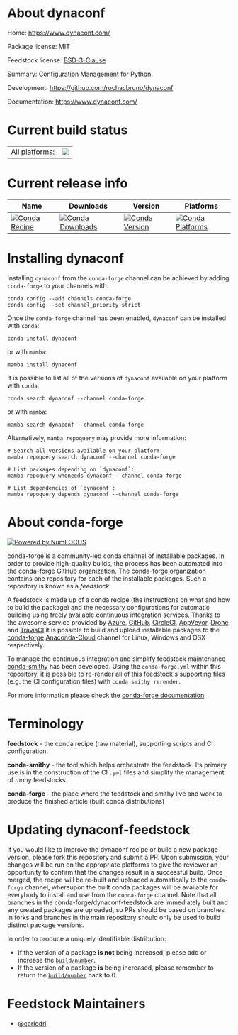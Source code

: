 About dynaconf
==============

Home: https://www.dynaconf.com/

Package license: MIT

Feedstock license: [BSD-3-Clause](https://github.com/conda-forge/dynaconf-feedstock/blob/main/LICENSE.txt)

Summary: Configuration Management for Python.

Development: https://github.com/rochacbruno/dynaconf

Documentation: https://www.dynaconf.com/

Current build status
====================


<table><tr><td>All platforms:</td>
    <td>
      <a href="https://dev.azure.com/conda-forge/feedstock-builds/_build/latest?definitionId=11021&branchName=main">
        <img src="https://dev.azure.com/conda-forge/feedstock-builds/_apis/build/status/dynaconf-feedstock?branchName=main">
      </a>
    </td>
  </tr>
</table>

Current release info
====================

| Name | Downloads | Version | Platforms |
| --- | --- | --- | --- |
| [![Conda Recipe](https://img.shields.io/badge/recipe-dynaconf-green.svg)](https://anaconda.org/conda-forge/dynaconf) | [![Conda Downloads](https://img.shields.io/conda/dn/conda-forge/dynaconf.svg)](https://anaconda.org/conda-forge/dynaconf) | [![Conda Version](https://img.shields.io/conda/vn/conda-forge/dynaconf.svg)](https://anaconda.org/conda-forge/dynaconf) | [![Conda Platforms](https://img.shields.io/conda/pn/conda-forge/dynaconf.svg)](https://anaconda.org/conda-forge/dynaconf) |

Installing dynaconf
===================

Installing `dynaconf` from the `conda-forge` channel can be achieved by adding `conda-forge` to your channels with:

```
conda config --add channels conda-forge
conda config --set channel_priority strict
```

Once the `conda-forge` channel has been enabled, `dynaconf` can be installed with `conda`:

```
conda install dynaconf
```

or with `mamba`:

```
mamba install dynaconf
```

It is possible to list all of the versions of `dynaconf` available on your platform with `conda`:

```
conda search dynaconf --channel conda-forge
```

or with `mamba`:

```
mamba search dynaconf --channel conda-forge
```

Alternatively, `mamba repoquery` may provide more information:

```
# Search all versions available on your platform:
mamba repoquery search dynaconf --channel conda-forge

# List packages depending on `dynaconf`:
mamba repoquery whoneeds dynaconf --channel conda-forge

# List dependencies of `dynaconf`:
mamba repoquery depends dynaconf --channel conda-forge
```


About conda-forge
=================

[![Powered by
NumFOCUS](https://img.shields.io/badge/powered%20by-NumFOCUS-orange.svg?style=flat&colorA=E1523D&colorB=007D8A)](https://numfocus.org)

conda-forge is a community-led conda channel of installable packages.
In order to provide high-quality builds, the process has been automated into the
conda-forge GitHub organization. The conda-forge organization contains one repository
for each of the installable packages. Such a repository is known as a *feedstock*.

A feedstock is made up of a conda recipe (the instructions on what and how to build
the package) and the necessary configurations for automatic building using freely
available continuous integration services. Thanks to the awesome service provided by
[Azure](https://azure.microsoft.com/en-us/services/devops/), [GitHub](https://github.com/),
[CircleCI](https://circleci.com/), [AppVeyor](https://www.appveyor.com/),
[Drone](https://cloud.drone.io/welcome), and [TravisCI](https://travis-ci.com/)
it is possible to build and upload installable packages to the
[conda-forge](https://anaconda.org/conda-forge) [Anaconda-Cloud](https://anaconda.org/)
channel for Linux, Windows and OSX respectively.

To manage the continuous integration and simplify feedstock maintenance
[conda-smithy](https://github.com/conda-forge/conda-smithy) has been developed.
Using the ``conda-forge.yml`` within this repository, it is possible to re-render all of
this feedstock's supporting files (e.g. the CI configuration files) with ``conda smithy rerender``.

For more information please check the [conda-forge documentation](https://conda-forge.org/docs/).

Terminology
===========

**feedstock** - the conda recipe (raw material), supporting scripts and CI configuration.

**conda-smithy** - the tool which helps orchestrate the feedstock.
                   Its primary use is in the construction of the CI ``.yml`` files
                   and simplify the management of *many* feedstocks.

**conda-forge** - the place where the feedstock and smithy live and work to
                  produce the finished article (built conda distributions)


Updating dynaconf-feedstock
===========================

If you would like to improve the dynaconf recipe or build a new
package version, please fork this repository and submit a PR. Upon submission,
your changes will be run on the appropriate platforms to give the reviewer an
opportunity to confirm that the changes result in a successful build. Once
merged, the recipe will be re-built and uploaded automatically to the
`conda-forge` channel, whereupon the built conda packages will be available for
everybody to install and use from the `conda-forge` channel.
Note that all branches in the conda-forge/dynaconf-feedstock are
immediately built and any created packages are uploaded, so PRs should be based
on branches in forks and branches in the main repository should only be used to
build distinct package versions.

In order to produce a uniquely identifiable distribution:
 * If the version of a package **is not** being increased, please add or increase
   the [``build/number``](https://docs.conda.io/projects/conda-build/en/latest/resources/define-metadata.html#build-number-and-string).
 * If the version of a package **is** being increased, please remember to return
   the [``build/number``](https://docs.conda.io/projects/conda-build/en/latest/resources/define-metadata.html#build-number-and-string)
   back to 0.

Feedstock Maintainers
=====================

* [@carlodri](https://github.com/carlodri/)

